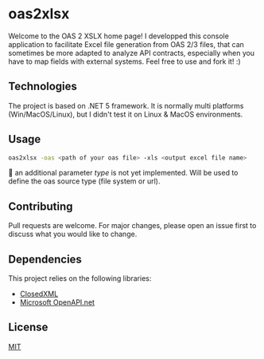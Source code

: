 # oas2xlsx

Welcome to the OAS 2 XSLX home page! 
I developped this console application to facilitate Excel file generation from OAS 2/3 files, that can sometimes be more adapted to analyze API contracts, especially when you have to map fields with external systems. 
Feel free to use and fork it! :)

## Technologies
The project is based on .NET 5 framework.
It is normally multi platforms (Win/MacOS/Linux), but I didn't test it on Linux & MacOS environments.

## Usage

```bash
oas2xlsx -oas <path of your oas file> -xls <output excel file name>
```

:construction: an additional parameter *type* is not yet implemented. Will be used to define the oas source type (file system or url).  

## Contributing
Pull requests are welcome. For major changes, please open an issue first to discuss what you would like to change.

## Dependencies

This project relies on the following libraries:
- [ClosedXML](https://github.com/ClosedXML/ClosedXML)
- [Microsoft OpenAPI.net](https://github.com/microsoft/OpenAPI.NET)

## License
[MIT](https://choosealicense.com/licenses/mit/)
